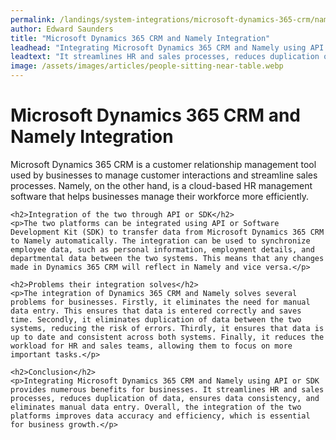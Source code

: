 ```yaml
---
permalink: /landings/system-integrations/microsoft-dynamics-365-crm/namely
author: Edward Saunders
title: "Microsoft Dynamics 365 CRM and Namely Integration"
leadhead: "Integrating Microsoft Dynamics 365 CRM and Namely using API or SDK provides numerous benefits for businesses"
leadtext: "It streamlines HR and sales processes, reduces duplication of data, ensures data consistency, and eliminates manual data entry. Overall, the integration of the two platforms improves data accuracy and efficiency, which is essential for business growth."
image: /assets/images/articles/people-sitting-near-table.webp
---
```

<div class="arttext">	<h1>Microsoft Dynamics 365 CRM and Namely Integration</h1>
	<p>Microsoft Dynamics 365 CRM is a customer relationship management tool used by businesses to manage customer interactions and streamline sales processes. Namely, on the other hand, is a cloud-based HR management software that helps businesses manage their workforce more efficiently.</p>

	<h2>Integration of the two through API or SDK</h2>
	<p>The two platforms can be integrated using API or Software Development Kit (SDK) to transfer data from Microsoft Dynamics 365 CRM to Namely automatically. The integration can be used to synchronize employee data, such as personal information, employment details, and departmental data between the two systems. This means that any changes made in Dynamics 365 CRM will reflect in Namely and vice versa.</p>

	<h2>Problems their integration solves</h2>
	<p>The integration of Dynamics 365 CRM and Namely solves several problems for businesses. Firstly, it eliminates the need for manual data entry. This ensures that data is entered correctly and saves time. Secondly, it eliminates duplication of data between the two systems, reducing the risk of errors. Thirdly, it ensures that data is up to date and consistent across both systems. Finally, it reduces the workload for HR and sales teams, allowing them to focus on more important tasks.</p>

	<h2>Conclusion</h2>
	<p>Integrating Microsoft Dynamics 365 CRM and Namely using API or SDK provides numerous benefits for businesses. It streamlines HR and sales processes, reduces duplication of data, ensures data consistency, and eliminates manual data entry. Overall, the integration of the two platforms improves data accuracy and efficiency, which is essential for business growth.</p>
</div>